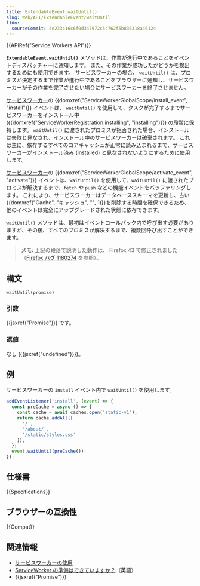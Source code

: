 ```yaml
---
title: ExtendableEvent.waitUntil()
slug: Web/API/ExtendableEvent/waitUntil
l10n:
  sourceCommit: 4e233c16c6f0d347972c5c762f5b836318a46124
---
```


{{APIRef("Service Workers API")}}

**`ExtendableEvent.waitUntil()`** メソッドは、作業が進行中であることをイベントディスパッチャーに通知します。 また、その作業が成功したかどうかを検出するためにも使用できます。 サービスワーカーの場合、 `waitUntil()` は、プロミスが決定するまで作業が進行中であることをブラウザーに通知し、サービスワーカーがその作業を完了させたい場合にサービスワーカーを終了させません。

[サービスワーカー](/ja/docs/Web/API/ServiceWorkerGlobalScope)の {{domxref("ServiceWorkerGlobalScope/install_event", "install")}} イベントは、 `waitUntil()` を使用して、タスクが完了するまでサービスワーカーをインストール中 ({{domxref("ServiceWorkerRegistration.installing", "installing")}}) の段階に保持します。 `waitUntil()` に渡されたプロミスが拒否された場合、インストールは失敗と見なされ、インストール中のサービスワーカーは破棄されます。 これは主に、依存するすべてのコアキャッシュが正常に読み込まれるまで、サービスワーカーがインストール済み (installed) と見なされないようにするために使用します。

[サービスワーカー](/ja/docs/Web/API/ServiceWorkerGlobalScope)の {{domxref("ServiceWorkerGlobalScope/activate_event", "activate")}} イベントは、`waitUntil()` を使用して、`waitUntil()` に渡されたプロミスが解決するまで、`fetch` や `push` などの機能イベントをバッファリングします。 これにより、サービスワーカーはデータベーススキーマを更新し、古い{{domxref("Cache", "キャッシュ", "", 1)}}を削除する時間を確保できるため、他のイベントは完全にアップグレードされた状態に依存できます。

`waitUntil()` メソッドは、最初はイベントコールバック内で呼び出す必要がありますが、その後、すべてのプロミスが解決するまで、複数回呼び出すことができます。

> **メモ:** 上記の段落で説明した動作は、 Firefox 43 で修正されました（[Firefox バグ 1180274](https://bugzil.la/1180274) を参照）。

## 構文

```js-nolint
waitUntil(promise)
```

### 引数

{{jsxref("Promise")}} です。

### 返値

なし ({{jsxref("undefined")}})。

## 例

サービスワーカーの `install` イベント内で `waitUntil()` を使用します。

```js
addEventListener('install', (event) => {
  const preCache = async () => {
    const cache = await caches.open('static-v1');
    return cache.addAll([
      '/',
      '/about/',
      '/static/styles.css'
    ]);
  };
  event.waitUntil(preCache());
});
```

## 仕様書

{{Specifications}}

## ブラウザーの互換性

{{Compat}}

## 関連情報

- [サービスワーカーの使用](/ja/docs/Web/API/Service_Worker_API/Using_Service_Workers)
- [ServiceWorker の準備はできていますか？](https://jakearchibald.github.io/isserviceworkerready/)（英語）
- {{jsxref("Promise")}}
